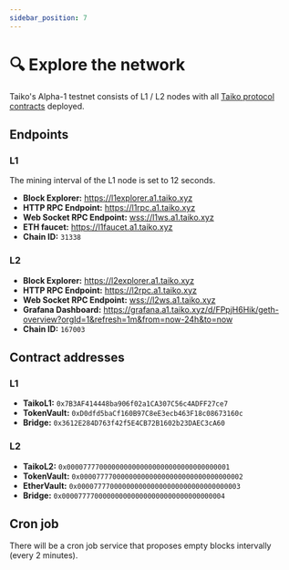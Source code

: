 ```yaml
---
sidebar_position: 7
---
```


# 🔍 Explore the network

Taiko's Alpha-1 testnet consists of L1 / L2 nodes with all [Taiko protocol contracts](/docs/category/contract-documentation) deployed.

## Endpoints

### L1

The mining interval of the L1 node is set to 12 seconds.

- **Block Explorer:** <https://l1explorer.a1.taiko.xyz>
- **HTTP RPC Endpoint:** <https://l1rpc.a1.taiko.xyz>
- **Web Socket RPC Endpoint:** <wss://l1ws.a1.taiko.xyz>
- **ETH faucet:** <https://l1faucet.a1.taiko.xyz>
- **Chain ID:** `31338`

### L2

- **Block Explorer:** <https://l2explorer.a1.taiko.xyz>
- **HTTP RPC Endpoint:** <https://l2rpc.a1.taiko.xyz>
- **Web Socket RPC Endpoint:** <wss://l2ws.a1.taiko.xyz>
- **Grafana Dashboard:** <https://grafana.a1.taiko.xyz/d/FPpjH6Hik/geth-overview?orgId=1&refresh=1m&from=now-24h&to=now>
- **Chain ID:** `167003`

## Contract addresses

### L1

- **TaikoL1:** `0x7B3AF414448ba906f02a1CA307C56c4ADFF27ce7`
- **TokenVault:** `0xD0dfd5baCf160B97C8eE3ecb463F18c08673160c`
- **Bridge:** `0x3612E284D763f42f5E4CB72B1602b23DAEC3cA60`

### L2

- **TaikoL2:** `0x0000777700000000000000000000000000000001`
- **TokenVault:** `0x0000777700000000000000000000000000000002`
- **EtherVault:** `0x0000777700000000000000000000000000000003`
- **Bridge:** `0x0000777700000000000000000000000000000004`

## Cron job

There will be a cron job service that proposes empty blocks intervally (every 2 minutes).

